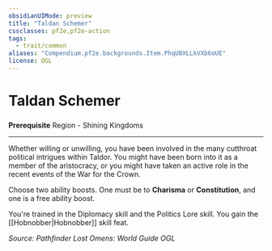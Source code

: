 ```yaml
---
obsidianUIMode: preview
title: "Taldan Schemer"
cssclasses: pf2e,pf2e-action
tags:
  - trait/common
aliases: "Compendium.pf2e.backgrounds.Item.PhqUBXLLkVXb6oUE"
license: OGL
---
```

# Taldan Schemer

### 






**Prerequisite** Region - Shining Kingdoms

* * *

Whether willing or unwilling, you have been involved in the many cutthroat political intrigues within Taldor. You might have been born into it as a member of the aristocracy, or you might have taken an active role in the recent events of the War for the Crown.

Choose two ability boosts. One must be to **Charisma** or **Constitution**, and one is a free ability boost.

You're trained in the Diplomacy skill and the Politics Lore skill. You gain the [[Hobnobber|Hobnobber]] skill feat.

*Source: Pathfinder Lost Omens: World Guide*
*OGL*